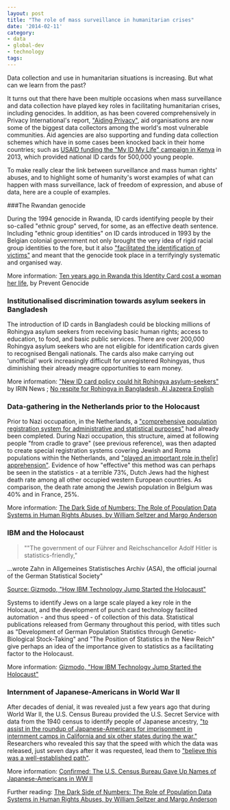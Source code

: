```yaml
---
layout: post
title: "The role of mass surveillance in humanitarian crises"
date: '2014-02-11'
category:
- data
- global-dev
- technology
tags:
---
```



Data collection and use in humanitarian situations is increasing. But what can we learn from the past?

It turns out that there have been multiple occasions when mass surveillance and data collection have played key roles in facilitating humanitarian crises, including genocides. In addition, as has been covered comprehensively in Privacy International's report, ["Aiding Privacy"](https://www.privacyinternational.org/projects/aiding-privacy), aid organisations are now some of the biggest data collectors among the world's most vulnerable communities. Aid agencies are also supporting and funding data collection schemes which have in some cases been knocked back in their home countries; such as [USAID funding the "My ID My Life" campaign in Kenya](http://www.whitehouse.gov/the-press-office/2013/06/27/fact-sheet-us-support-strengthening-democratic-institutions-rule-law-and) in 2013, which provided national ID cards for 500,000 young people. 

To make really clear the link between surveillance and mass human rights' abuses, and to highlight some of humanity's worst examples of what can happen with mass surveillance, lack of freedom of expression, and abuse of data, here are a couple of examples. 

<!--more-->

###The Rwandan genocide

During the 1994 genocide in Rwanda, ID cards identifying people by their so-called "ethnic group" served, for some, as an effective death sentence. Including "ethnic group identities" on ID cards introduced in 1993 by the Belgian colonial government not only brought the very idea of rigid racial group identities to the fore, but it also ["facilitated the identification of victims"](http://www.preventgenocide.org/edu/pastgenocides/rwanda/indangamuntu.htm) and meant that the genocide took place in a terrifyingly systematic and organised way. 

More information: [Ten years ago in Rwanda this Identity Card cost a woman her life](http://www.preventgenocide.org/edu/pastgenocides/rwanda/indangamuntu.htm), by Prevent Genocide 

### Institutionalised discrimination towards asylum seekers in Bangladesh

The introduction of ID cards in Bangladesh could be blocking millions of Rohingya asylum seekers from receiving basic human rights; access to education, to food, and basic public services. There are over 200,000 Rohingya asylum seekers who are not eligible for identification cards given to recognised Bengali nationals. The cards also make carrying out 'unofficial' work increasingly difficult for unregistered Rohingyas, thus diminishing their already meagre opportunities to earn money.

More information: ["New ID card policy could hit Rohingya asylum-seekers"](http://www.irinnews.org/report/92302/bangladesh-new-id-card-policy-could-hit-rohingya-asylum-seekers) by IRIN News ; [No respite for Rohingya in Bangladesh, Al Jazeera English](http://www.aljazeera.com/indepth/features/2014/01/no-respite-rohingya-bangladesh-201411675944519957.html)

### Data-gathering in the Netherlands prior to the Holocaust

Prior to Nazi occupation, in the Netherlands, a ["comprehensive population registration system for administrative and statistical purposes"](https://pantherfile.uwm.edu/margo/public/publications/darkside4897395.pdf) had already been completed. During Nazi occupation, this structure, aimed at following people "from cradle to grave" (see previous reference), was then adapted to create special registration systems covering Jewish and Roma populations within the Netherlands, and ["played an important role in the[ir] apprehension"](https://pantherfile.uwm.edu/margo/public/publications/darkside4897395.pdf). Evidence of how "effective" this method was can perhaps be seen in the statistics - at a terrible 73%, Dutch Jews had the highest death rate among all other occupied western European countries. As comparison, the death rate among the Jewish population in Belgium was 40% and in France, 25%. 

More information: [The Dark Side of Numbers: The Role of Population Data Systems in Human Rights Abuses, by William Seltzer and Margo Anderson](https://pantherfile.uwm.edu/margo/public/publications/darkside4897395.pdf)

### IBM and the Holocaust

<blockquote>""The government of our Führer and Reichschancellor Adolf Hitler is statistics-friendly," </blockquote>

...wrote Zahn in Allgemeines Statistisches Archiv (ASA), the official journal of the German Statistical Society"

[Source: Gizmodo, "How IBM Technology Jump Started the Holocaust"](http://gizmodo.com/5812025/how-ibm-technology-jump-started-the-holocaust)

Systems to identify Jews on a large scale played a key role in the Holocaust, and the development of punch card technology facilited automation - and thus speed - of collection of this data. Statistical publications released from Germany throughout this period, with titles such as "Development of German Population Statistics through Genetic-Biological Stock-Taking" and "The Position of Statistics in the New Reich" give perhaps an idea of the importance given to statistics as a facilitating factor to the Holocaust. 

More information: [Gizmodo, "How IBM Technology Jump Started the Holocaust"](http://gizmodo.com/5812025/how-ibm-technology-jump-started-the-holocaust)

### Internment of Japanese-Americans in World War II

After decades of denial, it was revealed just a few years ago that during World War II, the U.S. Census Bureau provided the U.S. Secret Service with data from the 1940 census to identify people of Japanese ancestry, ["to assist in the roundup of Japanese-Americans for imprisonment in internment camps in California and six other states during the war."](http://www.scientificamerican.com/article/confirmed-the-us-census-b/) Researchers who revealed this say that the speed with which the data was released, just seven days after it was requested, lead them to ["believe this was a well-established path"](http://www.scientificamerican.com/article/confirmed-the-us-census-b/).

More information: [Confirmed: The U.S. Census Bureau Gave Up Names of Japanese-Americans in WW II](http://www.scientificamerican.com/article/confirmed-the-us-census-b/)

Further reading: [The Dark Side of Numbers: The Role of Population Data Systems in Human Rights Abuses, by William Seltzer and Margo Anderson](https://pantherfile.uwm.edu/margo/public/publications/darkside4897395.pdf)